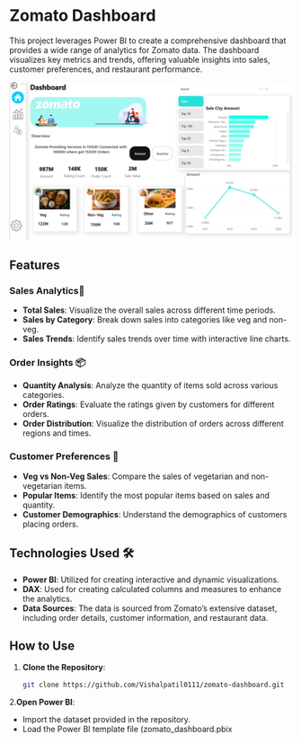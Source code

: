 # Zomato Dashboard

This project leverages Power BI to create a comprehensive dashboard that provides a wide range of analytics for Zomato data. The dashboard visualizes key metrics and trends, offering valuable insights into sales, customer preferences, and restaurant performance.

![Zomato Dashboard Main](./Dashboard.png)

## Features

### Sales Analytics💸

- **Total Sales**: Visualize the overall sales across different time periods.
- **Sales by Category**: Break down sales into categories like veg and non-veg.
- **Sales Trends**: Identify sales trends over time with interactive line charts.

### Order Insights 📦

- **Quantity Analysis**: Analyze the quantity of items sold across various categories.
- **Order Ratings**: Evaluate the ratings given by customers for different orders.
- **Order Distribution**: Visualize the distribution of orders across different regions and times.

### Customer Preferences 🍴

- **Veg vs Non-Veg Sales**: Compare the sales of vegetarian and non-vegetarian items.
- **Popular Items**: Identify the most popular items based on sales and quantity.
- **Customer Demographics**: Understand the demographics of customers placing orders.


## Technologies Used 🛠️

- **Power BI**: Utilized for creating interactive and dynamic visualizations.
- **DAX**: Used for creating calculated columns and measures to enhance the analytics.
- **Data Sources**: The data is sourced from Zomato’s extensive dataset, including order details, customer information, and restaurant data.

## How to Use

1. **Clone the Repository**:
   ```sh
   git clone https://github.com/Vishalpatil0111/zomato-dashboard.git

2.**Open Power BI**:

- Import the dataset provided in the repository.
- Load the Power BI template file (zomato_dashboard.pbix
